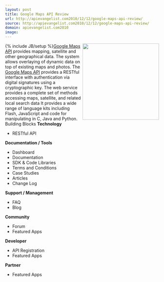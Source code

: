 ```yaml
---
layout: post
title: Google Maps API Review
url: http://apievangelist.com2010/12/12/google-maps-api-review/
source: http://apievangelist.com2010/12/12/google-maps-api-review/
domain: apievangelist.com2010
image: 
---
```

{% include JB/setup %}<img src="http://www.masternewmedia.org/images/Google_maps_candlestick_map.gif"  width="250" align="right" /><a href="http://code.google.com/apis/maps/index.html" target="_blank">Google Maps API</a> provides mapping, satellite and other geographical data. The system allows overlaying of dynamic data on top of existing maps and photos.
The <a href="http://code.google.com/apis/maps/index.html" target="_blank">Google Maps API</a> provides a RESTful interface with authentication via digital signatures using a cryptographic key. The web service provides a complete set of methods accessing maps, satellite, and related local search data It provides a wide range of language kits including Flash, JavaScript and code for manipulating in C, Java and Python.
Building Blocks
<strong>Technology</strong>
<ul>
     <li>RESTful API
     </li>
</ul><strong>Documentation / Tools</strong>
<ul>
     <li>Dashboard
     </li>
     <li>Documentation
     </li>
     <li>SDK &amp; Code Libraries
     </li>
     <li>Terms and Conditions
     </li>
     <li>Case Studies
     </li>
     <li>Articles
     </li>
     <li>Change Log
     </li>
</ul><strong>Support / Management</strong>
<ul>
     <li>FAQ
     </li>
     <li>Blog
     </li>
</ul><strong>Community</strong>
<ul>
     <li>Forum
     </li>
     <li>Featured Apps
     </li>
</ul><strong>Developer</strong>
<ul>
     <li>API Registration
     </li>
     <li>Featured Apps
     </li>
</ul><strong>Partner</strong>
<ul>
     <li>Featured Apps
     </li>
</ul>
